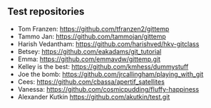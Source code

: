 ## Test repositories
* Tom Franzen: https://github.com/tfranzen2/gittemp
* Tammo Jan: https://github.com/tammojan/gittemp
* Harish Vedantham: https://github.com/harishved/hkv-gitclass
* Betsey: https://github.com/eakadams/git_tutorial
* Emma: https://github.com/emmavdw/gittemp.git
* Kelley is the best: https://github.com/kmhess/dummystuff
* Joe the bomb: https://github.com/jrcallingham/playing_with_git
* Cees: https://github.com/cbassa/apertif_satellites
* Vanessa: https://github.com/cosmicpudding/fluffy-happiness
* Alexander Kutkin https://github.com/akutkin/test.git
